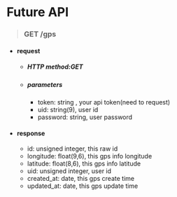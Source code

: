 # Future API

> ### GET /gps
* #### request
    - ##### HTTP method:GET
    - ##### parameters
        + token: string , your api token(need to request)
        + uid: string(9), user id
        + password: string, user password
* #### response
    + id: unsigned integer, this raw id
    + longitude: float(9,6), this gps info longitude
    + latitude: float(8,6), this gps info latitude
    + uid: unsigned integer, user id
    + created_at: date, this gps create time
    + updated_at: date, this gps update time
